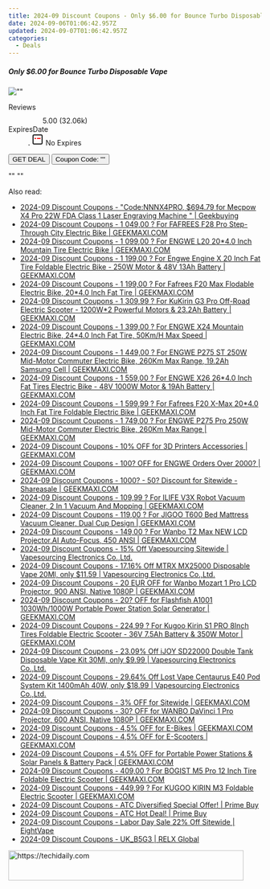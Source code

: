 ```yaml
---
title: 2024-09 Discount Coupons - Only $6.00 for Bounce Turbo Disposable Vape | Eight Vape
date: 2024-09-06T01:06:42.957Z
updated: 2024-09-07T01:06:42.957Z
categories:
  - Deals
---
```



<div class="max-w-4xl mx-auto grid grid-cols-1 lg:max-w-5xl lg:gap-x-20 lg:grid-cols-2">
  <div class="relative p-3 col-start-1 row-start-1 flex flex-col-reverse rounded-lg bg-gradient-to-t from-black/75 via-black/0 sm:bg-none sm:row-start-2 sm:p-0 lg:row-start-1">
    <h5 class="mt-1 text-lg font-semibold text-white sm:text-slate-900 md:text-2xl dark:sm:text-white">Only $6.00 for Bounce Turbo Disposable Vape</h5>
  </div>
  
  <div class="col-start-1 col-end-3 row-start-1 grid gap-4 sm:mb-6 sm:grid-cols-4 lg:col-start-2 lg:row-span-6 lg:row-end-6 lg:mb-0 lg:gap-6">
      <img src="&quot;https://static.shareasale.com/image/59344/deal/1699081208131.jpg&quot;" onClick="javascript:window.open(decodeURIComponent('%22https%3A%2F%2Fwww.shareasale.com%2Fu.cfm%3Fd%3D1112213%26m%3D59344%26u%3D4338022%22'), '_blank');void(0);" alt="&quot;&quot;" class="h-60 w-full rounded-lg object-cover sm:col-span-2 sm:h-52 lg:col-span-full" loading="lazy" />
    
  </div>
  <dl class="row-start-2 mt-4 flex items-center text-xs font-medium sm:row-start-3 sm:mt-1 md:mt-2.5 lg:row-start-2">
    <dt class="sr-only">Reviews</dt>
    <dd class="flex items-center text-indigo-600 dark:text-indigo-400">
      <svg width="24" height="24" fill="none" aria-hidden="true" class="mr-1 stroke-current dark:stroke-indigo-500">
        <path d="m12 5 2 5h5l-4 4 2.103 5L12 16l-5.103 3L9 14l-4-4h5l2-5Z" stroke-width="2" stroke-linecap="round" stroke-linejoin="round" />
      </svg>
      <span>5.00 <span class="font-normal text-slate-400">(32.06k)</span></span>
    </dd>
    <dt class="sr-only">ExpiresDate</dt>
    <dd class="flex items-center">
      <svg width="2" height="2" aria-hidden="true" fill="currentColor" class="mx-3 text-slate-300">
        <circle cx="1" cy="1" r="1" />
      </svg>
      <svg width="24" height="24" viewBox="0 0 24 24" fill="none" stroke="currentColor" stroke-width="2">
        <rect x="3" y="3" width="18" height="18" rx="2" fill="#fff" />
        <path d="M6 10L18 10" stroke="red" stroke-width="2" fill="none" />
        <path d="M10 6L10 18" stroke="#fff" stroke-width="2" fill="none" />
      </svg>
      No Expires    </dd>
  </dl>
  <div class="col-start-1 row-start-3 mt-4 self-center sm:col-start-2 sm:row-span-2 sm:row-start-2 sm:mt-0 lg:col-start-1 lg:row-start-3 lg:row-end-4 lg:mt-6">
    <button type="button" onClick="javascript:window.open(decodeURIComponent('%22https%3A%2F%2Fwww.shareasale.com%2Fu.cfm%3Fd%3D1112213%26m%3D59344%26u%3D4338022%22'), '_blank');void(0);" class="rounded-lg bg-red-600 px-3 py-2 text-sm font-medium leading-6 text-white">GET DEAL</button>
    <button type="button" onClick="javascript:window.open(decodeURIComponent('%22https%3A%2F%2Fwww.shareasale.com%2Fu.cfm%3Fd%3D1112213%26m%3D59344%26u%3D4338022%22'), '_blank');void(0);" class="border-dashed border-2 border-indigo-600 bg-green-100 text-sm leading-6 font-medium py-2 px-3 rounded-lg">Coupon Code: &quot;&quot;</button>
  </div>
  <p class="col-start-1 mt-4 text-sm leading-6 sm:col-span-2 lg:col-span-1 lg:row-start-4 lg:mt-6 dark:text-slate-400">
    "" 
""  </p>
</div>
<span class="atpl-alsoreadstyle">Also read:</span>
<div><ul>
<li><a href="https://coupons.techidaily.com/coupon-1231123-share-38812-sale/"><u>2024-09 Discount Coupons - "Code:NNNX4PRO, $694.79 for Mecpow X4 Pro 22W FDA Class 1 Laser Engraving Machine " | Geekbuying</u></a></li>
<li><a href="https://coupons.techidaily.com/coupon-1106109-share-77450-sale/"><u>2024-09 Discount Coupons - 1 049,00 ? For FAFREES F28 Pro Step-Through City Electric Bike | GEEKMAXI.COM</u></a></li>
<li><a href="https://coupons.techidaily.com/coupon-1093786-share-77450-sale/"><u>2024-09 Discount Coupons - 1 099,00 ? For ENGWE L20 20*4.0 Inch Mountain Tire Electric Bike | GEEKMAXI.COM</u></a></li>
<li><a href="https://coupons.techidaily.com/coupon-1093606-share-77450-sale/"><u>2024-09 Discount Coupons - 1 199,00 ? For Engwe Engine X 20 Inch Fat Tire Foldable Electric Bike - 250W Motor & 48V 13Ah Battery | GEEKMAXI.COM</u></a></li>
<li><a href="https://coupons.techidaily.com/coupon-1109156-share-77450-sale/"><u>2024-09 Discount Coupons - 1 199,00 ? For Fafrees F20 Max Flodable Electric Bike, 20*4.0 Inch Fat Tire | GEEKMAXI.COM</u></a></li>
<li><a href="https://coupons.techidaily.com/coupon-997395-share-77450-sale/"><u>2024-09 Discount Coupons - 1 309,99 ? For KuKirin G3 Pro Off-Road Electric Scooter - 1200W*2 Powerful Motors & 23.2Ah Battery | GEEKMAXI.COM</u></a></li>
<li><a href="https://coupons.techidaily.com/coupon-1093818-share-77450-sale/"><u>2024-09 Discount Coupons - 1 399,00 ? For ENGWE X24 Mountain Electric Bike, 24*4.0 Inch Fat Tire, 50Km/H Max Speed | GEEKMAXI.COM</u></a></li>
<li><a href="https://coupons.techidaily.com/coupon-1093561-share-77450-sale/"><u>2024-09 Discount Coupons - 1 449,00 ? For ENGWE P275 ST 250W Mid-Motor Commuter Electric Bike, 260Km Max Range, 19.2Ah Samsung Cell | GEEKMAXI.COM</u></a></li>
<li><a href="https://coupons.techidaily.com/coupon-1093804-share-77450-sale/"><u>2024-09 Discount Coupons - 1 559,00 ? For ENGWE X26 26*4.0 Inch Fat Tires Electric Bike - 48V 1000W Motor & 19Ah Battery | GEEKMAXI.COM</u></a></li>
<li><a href="https://coupons.techidaily.com/coupon-1109160-share-77450-sale/"><u>2024-09 Discount Coupons - 1 599,99 ? For Fafrees F20 X-Max 20*4.0 Inch Fat Tire Foldable Electric Bike | GEEKMAXI.COM</u></a></li>
<li><a href="https://coupons.techidaily.com/coupon-1100591-share-77450-sale/"><u>2024-09 Discount Coupons - 1 749,00 ? For ENGWE P275 Pro 250W Mid-Motor Commuter Electric Bike, 260Km Max Range | GEEKMAXI.COM</u></a></li>
<li><a href="https://coupons.techidaily.com/coupon-1081657-share-77450-sale/"><u>2024-09 Discount Coupons - 10% OFF for 3D Printers Accessories | GEEKMAXI.COM</u></a></li>
<li><a href="https://coupons.techidaily.com/coupon-1081682-share-77450-sale/"><u>2024-09 Discount Coupons - 100? OFF for ENGWE Orders Over 2000? | GEEKMAXI.COM</u></a></li>
<li><a href="https://coupons.techidaily.com/coupon-761159-share-77450-sale/"><u>2024-09 Discount Coupons - 1000? - 50? Discount for Sitewide - Shareasale | GEEKMAXI.COM</u></a></li>
<li><a href="https://coupons.techidaily.com/coupon-1106120-share-77450-sale/"><u>2024-09 Discount Coupons - 109,99 ? For ILIFE V3X Robot Vacuum Cleaner, 2 In 1 Vacuum And Mopping | GEEKMAXI.COM</u></a></li>
<li><a href="https://coupons.techidaily.com/coupon-1080547-share-77450-sale/"><u>2024-09 Discount Coupons - 119,00 ? For JIGOO T600 Bed Mattress Vacuum Cleaner, Dual Cup Design | GEEKMAXI.COM</u></a></li>
<li><a href="https://coupons.techidaily.com/coupon-1099678-share-77450-sale/"><u>2024-09 Discount Coupons - 149,00 ? For Wanbo T2 Max NEW LCD Projector,AI Auto-Focus, 450 ANSI | GEEKMAXI.COM</u></a></li>
<li><a href="https://coupons.techidaily.com/coupon-1231110-share-90958-sale/"><u>2024-09 Discount Coupons - 15% Off Vapesourcing Sitewide | Vapesourcing Electronics Co.,Ltd.</u></a></li>
<li><a href="https://coupons.techidaily.com/coupon-1107670-share-90958-sale/"><u>2024-09 Discount Coupons - 17.16% Off MTRX MX25000 Disposable Vape 20Ml, only $11.59 | Vapesourcing Electronics Co.,Ltd.</u></a></li>
<li><a href="https://coupons.techidaily.com/coupon-1109151-share-77450-sale/"><u>2024-09 Discount Coupons - 20 EUR OFF for Wanbo Mozart 1 Pro LCD Projector, 900 ANSI, Native 1080P | GEEKMAXI.COM</u></a></li>
<li><a href="https://coupons.techidaily.com/coupon-1112489-share-77450-sale/"><u>2024-09 Discount Coupons - 20? OFF for Flashfish A1001 1030Wh/1000W Portable Power Station Solar Generator | GEEKMAXI.COM</u></a></li>
<li><a href="https://coupons.techidaily.com/coupon-950586-share-77450-sale/"><u>2024-09 Discount Coupons - 224,99 ? For Kugoo Kirin S1 PRO 8Inch Tires Foldable Electric Scooter - 36V 7.5Ah Battery & 350W Motor | GEEKMAXI.COM</u></a></li>
<li><a href="https://coupons.techidaily.com/coupon-1102847-share-90958-sale/"><u>2024-09 Discount Coupons - 23.09% Off iJOY SD22000 Double Tank Disposable Vape Kit 30Ml, only $9.99 | Vapesourcing Electronics Co.,Ltd.</u></a></li>
<li><a href="https://coupons.techidaily.com/coupon-1120247-share-90958-sale/"><u>2024-09 Discount Coupons - 29.64% Off Lost Vape Centaurus E40 Pod System Kit 1400mAh 40W, only $18.99 | Vapesourcing Electronics Co.,Ltd.</u></a></li>
<li><a href="https://coupons.techidaily.com/coupon-761160-share-77450-sale/"><u>2024-09 Discount Coupons - 3% OFF for Sitewide | GEEKMAXI.COM</u></a></li>
<li><a href="https://coupons.techidaily.com/coupon-1109149-share-77450-sale/"><u>2024-09 Discount Coupons - 30? OFF for WANBO DaVinci 1 Pro Projector, 600 ANSI, Native 1080P | GEEKMAXI.COM</u></a></li>
<li><a href="https://coupons.techidaily.com/coupon-1107236-share-77450-sale/"><u>2024-09 Discount Coupons - 4,5% OFF for E-Bikes | GEEKMAXI.COM</u></a></li>
<li><a href="https://coupons.techidaily.com/coupon-1107238-share-77450-sale/"><u>2024-09 Discount Coupons - 4,5% OFF for E-Scooters | GEEKMAXI.COM</u></a></li>
<li><a href="https://coupons.techidaily.com/coupon-1107230-share-77450-sale/"><u>2024-09 Discount Coupons - 4,5% OFF for Portable Power Stations & Solar Panels & Battery Pack | GEEKMAXI.COM</u></a></li>
<li><a href="https://coupons.techidaily.com/coupon-977678-share-77450-sale/"><u>2024-09 Discount Coupons - 409,00 ? For BOGIST M5 Pro 12 Inch Tire Foldable Electric Scooter | GEEKMAXI.COM</u></a></li>
<li><a href="https://coupons.techidaily.com/coupon-850433-share-77450-sale/"><u>2024-09 Discount Coupons - 449,99 ? For KUGOO KIRIN M3 Foldable Electric Scooter | GEEKMAXI.COM</u></a></li>
<li><a href="https://coupons.techidaily.com/coupon-1231190-share-96806-sale/"><u>2024-09 Discount Coupons - ATC Diversified Special Offer! | Prime Buy</u></a></li>
<li><a href="https://coupons.techidaily.com/coupon-1231188-share-96806-sale/"><u>2024-09 Discount Coupons - ATC Hot Deal! | Prime Buy</u></a></li>
<li><a href="https://coupons.techidaily.com/coupon-1231117-share-59344-sale/"><u>2024-09 Discount Coupons - Labor Day Sale 22% Off Sitewide | EightVape</u></a></li>
<li><a href="https://coupons.techidaily.com/coupon-1231108-share-92020-sale/"><u>2024-09 Discount Coupons - UK_B5G3 | RELX Global</u></a></li>
</ul></div>

<ins class="adsbygoogle"
      style="display:block"
      data-ad-client="ca-pub-7571918770474297"
      data-ad-slot="8358498916"
      data-ad-format="auto"
      data-full-width-responsive="true"></ins>
<!-- affiliate ads begin -->
<a href="https://25home.pxf.io/c/5597632/2123480/16836" target="_top" id="2123480">
  <img src="//a.impactradius-go.com/display-ad/16836-2123480" border="0" alt="https://techidaily.com" width="468" height="60"/>
</a>
<img height="0" width="0" src="https://25home.pxf.io/i/5597632/2123480/16836" style="position:absolute;visibility:hidden;" border="0" />
<!-- affiliate ads end -->